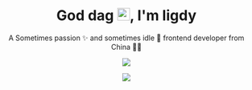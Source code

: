 <!-- 标题 + 个人描述, emoji 取自: http://emojihomepage.com -->
<p align="center">
  <h1 height="200px" align="center">
 God dag <img src="https://cdn.jsdelivr.net/gh/MaleWeb/picture/images/techblog/hi.gif" width="25">, I'm ligdy </h1> <p align="center">A Sometimes passion ✨ and sometimes idle 🥋 frontend developer from China 👨‍💻</p> </p> 

<p align="center">
   <img src="https://streak-stats.demolab.com?user=ligdy7&theme=ayu-mirage&border_radius=0.4)](https://git.io/streak-stats" />
</p>

<p align="center">
   <img src="https://github-readme-activity-graph.vercel.app/graph?username=ligdy7&theme=react-dark)](https://github.com/ashutosh00710/github-readme-activity-graph" />
</p>

